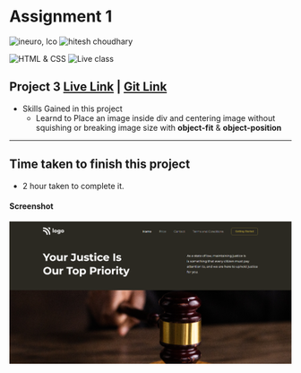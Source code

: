 # Assignment 1

![ineuro, lco](https://img.shields.io/badge/iNeuron-LCO-green)
![hitesh choudhary](https://img.shields.io/badge/Hitesh--Choudhary-Full--stack--JS--bootcamp-red)

![HTML & CSS](https://img.shields.io/badge/HTML-CSS-orange)
![Live class](https://img.shields.io/badge/LIVE--CLASS-PROJECT--3-lightgrey)



## Project 3 [Live Link]() | [Git Link]()

-   Skills Gained in this project
    -   Learnd to Place an image inside div and centering image without squishing or breaking image size with **object-fit** & **object-position**

---

## Time taken to finish this project

-   2 hour taken to complete it.

#### Screenshot

![Desktop](./screenshots/project-3.png)
